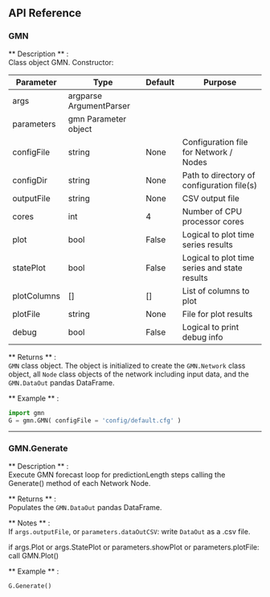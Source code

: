 ## API Reference

### <function> GMN </function> 
** Description **  :   
Class object GMN.
Constructor:

| Parameter | Type | Default | Purpose |
| --------- | ---- | ------- | ------- |
| args        | argparse ArgumentParser |
| parameters  | gmn Parameter object    |
| configFile  | string | None | Configuration file for Network / Nodes |
| configDir   | string | None | Path to directory of configuration file(s) |
| outputFile  | string | None | CSV output file |
| cores       | int    | 4    | Number of CPU processor cores |
| plot        | bool   | False| Logical to plot time series results |
| statePlot   | bool   | False| Logical to plot time series and state results |
| plotColumns | []     | []   | List of columns to plot |
| plotFile    | string | None | File for plot results |
| debug       | bool   | False| Logical to print debug info |

** Returns **  :   
`GMN` class object.  The object is initialized to create the `GMN.Network` class object, all `Node` class objects of the network including input data, and the `GMN.DataOut` pandas DataFrame. 

** Example ** :   
```python
import gmn
G = gmn.GMN( configFile = 'config/default.cfg' )
```

---

### <function> GMN.Generate </function> 
** Description **  :   
Execute GMN forecast loop for predictionLength steps calling the Generate() method of each Network Node.

** Returns **  :   
Populates the `GMN.DataOut` pandas DataFrame. 

** Notes ** :   
If `args.outputFile`, or `parameters.dataOutCSV`: write `DataOut` as a .csv file.

if args.Plot or args.StatePlot or parameters.showPlot or parameters.plotFile: call GMN.Plot()

** Example ** :   
```python
G.Generate()
```
